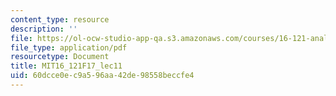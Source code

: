 ```yaml
---
content_type: resource
description: ''
file: https://ol-ocw-studio-app-qa.s3.amazonaws.com/courses/16-121-analytical-subsonic-aerodynamics-fall-2017/60dcce0ec9a596aa42de98558beccfe4_MIT16_121F17_lec11.pdf
file_type: application/pdf
resourcetype: Document
title: MIT16_121F17_lec11
uid: 60dcce0e-c9a5-96aa-42de-98558beccfe4
---
```


